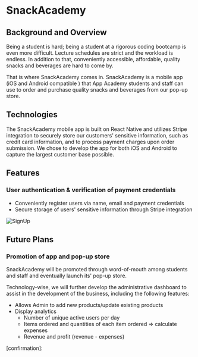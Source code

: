 # SnackAcademy

## Background and Overview
Being a student is hard; being a student at a rigorous coding bootcamp is even more difficult. Lecture schedules are strict and the workload is endless. In addition to that, conveniently accessible, affordable, quality snacks and beverages are hard to come by.

That is where SnackAcademy comes in. SnackAcademy is a mobile app (iOS and Android compatible ) that App Academy students and staff can use to order and purchase quality snacks and beverages from our pop-up store.


## Technologies
The SnackAcademy mobile app is built on React Native and utilizes Stripe integration to securely store our customers' sensitive information, such as credit card information, and to process payment charges upon order submission. We chose to develop the app for both iOS and Android to capture the largest customer base possible.

## Features
### User authentication & verification of payment credentials
- Conveniently register users via name, email and payment credentials
- Secure storage of users' sensitive information through Stripe integration

![SignUp][signup]

## Future Plans

### Promotion of app and pop-up store
SnackAcademy will be promoted through word-of-mouth among students and staff and eventually launch its' pop-up store.

Technology-wise, we will further develop the administrative dashboard to assist in the development of the business, including the following features:

- Allows Admin to add new products/update existing products
- Display analytics
  - Number of unique active users per day
  - Items ordered and quantities of each item ordered => calculate expenses
  - Revenue and profit (revenue - expenses)


[signup]:
[menu]:
[cart]:
[checkout]:
[confirmation]:
